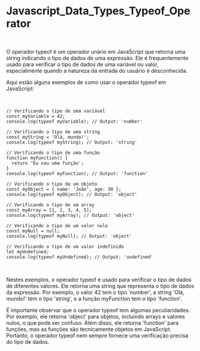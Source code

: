 # Javascript_Data_Types_Typeof_Operator

<br/>

O operador typeof é um operador unário em JavaScript que retorna uma string indicando o tipo de dados de uma expressão. Ele é frequentemente usado para verificar o tipo de dados de uma variável ou valor, especialmente quando a natureza da entrada do usuário é desconhecida.

Aqui estão alguns exemplos de como usar o operador typeof em JavaScript:

<br/>

```
// Verificando o tipo de uma variável
const myVariable = 42;
console.log(typeof myVariable); // Output: 'number'

// Verificando o tipo de uma string
const myString = 'Olá, mundo!';
console.log(typeof myString); // Output: 'string'

// Verificando o tipo de uma função
function myFunction() {
  return 'Eu sou uma função';
}
console.log(typeof myFunction); // Output: 'function'

// Verificando o tipo de um objeto
const myObject = { name: 'João', age: 30 };
console.log(typeof myObject); // Output: 'object'

// Verificando o tipo de um array
const myArray = [1, 2, 3, 4, 5];
console.log(typeof myArray); // Output: 'object'

// Verificando o tipo de um valor nulo
const myNull = null;
console.log(typeof myNull); // Output: 'object'

// Verificando o tipo de um valor indefinido
let myUndefined;
console.log(typeof myUndefined); // Output: 'undefined'
```

<br/>

Nestes exemplos, o operador typeof é usado para verificar o tipo de dados de diferentes valores. Ele retorna uma string que representa o tipo de dados da expressão. Por exemplo, o valor 42 tem o tipo 'number', a string 'Olá, mundo!' tem o tipo 'string', e a função myFunction tem o tipo 'function'.

É importante observar que o operador typeof tem algumas peculiaridades. Por exemplo, ele retorna 'object' para objetos, incluindo arrays e valores nulos, o que pode ser confuso. Além disso, ele retorna 'function' para funções, mas as funções são tecnicamente objetos em JavaScript. Portanto, o operador typeof nem sempre fornece uma verificação precisa do tipo de dados.
